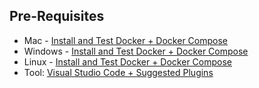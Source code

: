 ---
---
## Pre-Requisites
- Mac - [Install and Test Docker + Docker Compose](https://docs.docker.com/docker-for-mac/install/)
- Windows - [Install and Test Docker + Docker Compose](https://docs.docker.com/toolbox/toolbox_install_windows/)
- Linux - [Install and Test Docker + Docker Compose](https://docs.docker.com/engine/installation/linux/docker-ce/ubuntu/) 
- Tool: [Visual Studio Code + Suggested Plugins](https://code.visualstudio.com/docs/languages/dockerfile) 